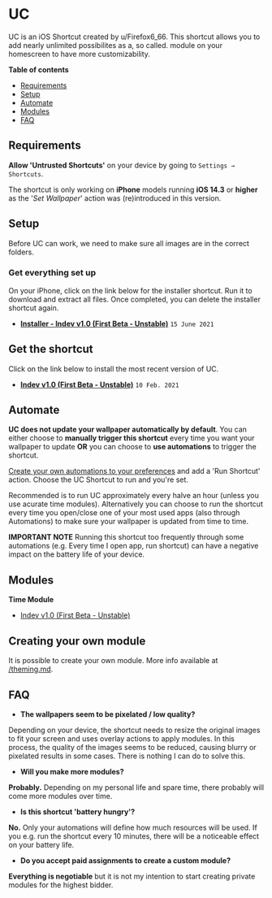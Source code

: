 # UC

UC is an iOS Shortcut created by u/Firefox6_66. This shortcut allows you to add nearly unlimited possibilites as a, so called. module on your homescreen to have more customizability. 

**Table of contents**
* [Requirements](#requirements)
* [Setup](#setup)
* [Automate](#automate)
* [Modules](#modules)
* [FAQ](#faq)

## Requirements

**Allow 'Untrusted Shortcuts'** on your device by going to `Settings → Shortcuts`.

The shortcut is only working on **iPhone** models running **iOS 14.3** or **higher** as the '*Set Wallpaper*' action was (re)introduced in this version.

## Setup

Before UC can work, we need to make sure all images are in the correct folders.

### Get everything set up ###
On your iPhone, click on the link below for the installer shortcut. Run it to download and extract all files. Once completed, you can delete the installer shortcut again.
* **[Installer - Indev v1.0 (First Beta - Unstable)](https://www.icloud.com/shortcuts/925abb6b53364e7cacf32c0c2e6f21d6)** `15 June 2021`

## Get the shortcut
Click on the link below to install the most recent version of UC.
* **[Indev v1.0 (First Beta - Unstable)](https://www.icloud.com/shortcuts/0d73847a5cf242769f2ad112c031a9a5)** `10 Feb. 2021`

## Automate

**UC does not update your wallpaper automatically by default**. You can either choose to **manually trigger this shortcut** every time you want your wallpaper to update **OR** you can choose to **use automations** to trigger the shortcut.

[Create your own automations to your preferences](https://support.apple.com/guide/shortcuts/create-a-new-personal-automation-apdfbdbd7123/ios) and add a 'Run Shortcut' action. Choose the UC Shortcut to run and you're set.

Recommended is to run UC approximately every halve an hour (unless you use acurate time modules). Alternatively you can choose to run the shortcut every time you open/close one of your most used apps (also through Automations) to make sure your wallpaper is updated from time to time. 

**IMPORTANT NOTE** 
Running this shortcut too frequently through some automations (e.g. Every time I open app, run shortcut) can have a negative impact on the battery life of your device. 

## Modules

**Time Module**
- [Indev v1.0 (First Beta - Unstable)](https://www.icloud.com/shortcuts/1f272ebb56e34961b57d50517237186f)

## Creating your own module
It is possible to create your own module. More info available at [/theming.md](../main/theming.md).

## FAQ

- **The wallpapers seem to be pixelated / low quality?**

Depending on your device, the shortcut needs to resize the original images to fit your screen and uses overlay actions to apply modules. In this process, the quality of the images seems to be reduced, causing blurry or pixelated results in some cases. There is nothing I can do to solve this.

- **Will you make more modules?**

**Probably.** Depending on my personal life and spare time, there probably will come more modules over time.

- **Is this shortcut 'battery hungry'?**

**No.** Only your automations will define how much resources will be used. If you e.g. run the shortcut every 10 minutes, there will be a noticeable effect on your battery life. 

- **Do you accept paid assignments to create a custom module?**

**Everything is negotiable** but it is not my intention to start creating private modules for the highest bidder. 
